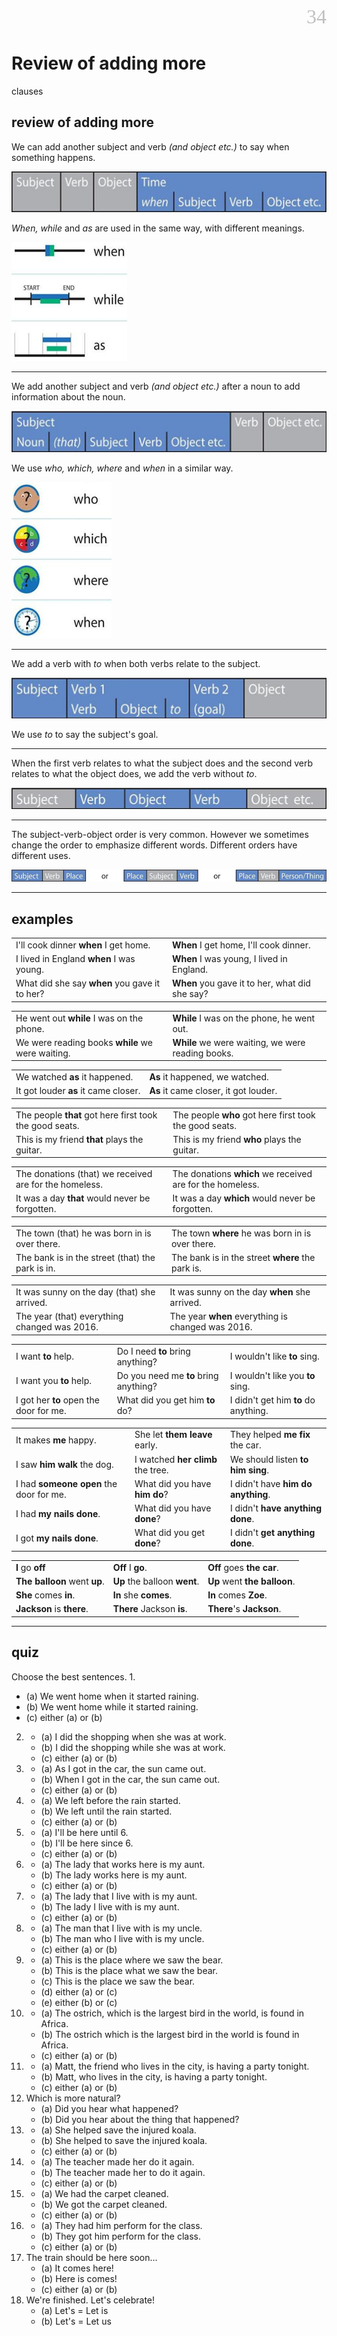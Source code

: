 <div align=right><font color=silver size=6 face="微软雅黑">34</font></div>

# Review of adding more
clauses

## review of adding more
We can add another subject and verb *(and object etc.)* to say when something happens.

![](./34.%20Review%20of%20adding%20more/review%20of%20adding%20more%2001.png)

*When, while* and *as* are used in the same way, with different meanings.

![](./34.%20Review%20of%20adding%20more/review%20of%20adding%20more%2002.png)

---

We add another subject and verb *(and object etc.)* after a noun to add information about the noun.

![](./34.%20Review%20of%20adding%20more/review%20of%20adding%20more%2003.png)

We use *who, which, where* and *when* in a similar way.

![](./34.%20Review%20of%20adding%20more/review%20of%20adding%20more%2004.png)

---

We add a verb with *to* when both verbs relate to the subject.

![](./34.%20Review%20of%20adding%20more/review%20of%20adding%20more%2005.png)

We use *to* to say the subject's goal.

---

When the first verb relates to what the subject does and the second verb relates to what the object does, we add the verb without *to*.

![](./34.%20Review%20of%20adding%20more/review%20of%20adding%20more%2006.png)

---

The subject-verb-object order is very common. However we sometimes change the order to emphasize different words. Different orders have different uses.

![](./34.%20Review%20of%20adding%20more/review%20of%20adding%20more%2007.png)

---

## examples
|||
|-|-|
|I'll cook dinner **when** I get home.|**When** I get home, I'll cook dinner.|
|I lived in England **when** I was young.|**When** I was young, I lived in England.|
|What did she say **when** you gave it to her?|**When** you gave it to her, what did she say?|

|||
|-|-|
|He went out **while** I was on the phone.|**While** I was on the phone, he went out.|
|We were reading books **while** we were waiting.|**While** we were waiting, we were reading books.|

|||
|-|-|
|We watched **as** it happened.|**As** it happened, we watched.|
|It got louder **as** it came closer.|**As** it came closer, it got louder.|

|||
|-|-|
|The people **that** got here first took the good seats.|The people **who** got here first took the good seats.|
|This is my friend **that** plays the guitar.|This is my friend **who** plays the guitar.|

|||
|-|-|
|The donations (that) we received are for the homeless.|The donations **which** we received are for the homeless.|
|It was a day **that** would never be forgotten.|It was a day **which** would never be forgotten.|

|||
|-|-|
|The town (that) he was born in is over there.|The town **where** he was born in is over there.|
|The bank is in the street (that) the park is in.|The bank is in the street **where** the park is.|

|||
|-|-|
|It was sunny on the day (that) she arrived.|It was sunny on the day **when** she arrived.|
|The year (that) everything changed was 2016.|The year **when** everything is changed was 2016.|

||||
|-|-|-|
|I want **to** help.|Do I need **to** bring anything?|I wouldn't like **to** sing.|
|I want you **to** help.|Do you need me **to** bring anything?|I wouldn't like you **to** sing.|
|I got her **to** open the door for me.|What did you get him **to** do?|I didn't get him **to** do anything.|

||||
|-|-|-|
|It makes **me** happy.|She let **them leave** early.|They helped **me fix** the car.|
|I saw **him walk** the dog.|I watched **her climb** the tree.|We should listen **to him sing**.|
|I had **someone open** the door for me.|What did you have **him do**?|I didn't have **him do anything**.|
|I had **my nails done**.|What did you have **done**?|I didn't **have anything done**.|
|I got **my nails done**.|What did you get **done**?|I didn't **get anything done**.|

||||
|-|-|-|
|**I** go **off**|**Off** I **go**.|**Off** goes **the car**.|
|**The balloon** went **up**.|**Up** the balloon **went**.|**Up** went **the balloon**.|
|**She** comes **in**.|**In** she **comes**.|**In** comes **Zoe**.|
|**Jackson** is **there**.|**There** Jackson **is**.|**There**'s **Jackson**.|

---

## quiz
Choose the best sentences.
1. 
   - (a) We went home when it started raining.
   - (b) We went home while it started raining.
   - (c) either (a) or (b)
2. 
   - (a) I did the shopping when she was at work.
   - (b) I did the shopping while she was at work.
   - (c) either (a) or (b)
3. 
   - (a) As I got in the car, the sun came out.
   - (b) When I got in the car, the sun came out.
   - (c) either (a) or (b)
4. 
   - (a) We left before the rain started.
   - (b) We left until the rain started.
   - (c) either (a) or (b)
5. 
   - (a) I'll be here until 6.
   - (b) I'll be here since 6.
   - (c) either (a) or (b)
6. 
   - (a) The lady that works here is my aunt.
   - (b) The lady works here is my aunt.
   - (c) either (a) or (b)
7. 
   - (a) The lady that I live with is my aunt.
   - (b) The lady I live with is my aunt.
   - (c) either (a) or (b)
8. 
   - (a) The man that I live with is my uncle.
   - (b) The man who I live with is my uncle.
   - (c) either (a) or (b)
9.  
    - (a) This is the place where we saw the bear.
    - (b) This is the place what we saw the bear.
    - (c) This is the place we saw the bear.
    - (d) either (a) or (c)
    - (e) either (b) or (c)
10. 
    - (a) The ostrich, which is the largest bird in the world, is found in Africa.
    - (b) The ostrich which is the largest bird in the world is found in Africa.
    - (c) either (a) or (b)
11. 
    - (a) Matt, the friend who lives in the city, is having a party tonight.
    - (b) Matt, who lives in the city, is having a party tonight.
    - (c) either (a) or (b)
12. Which is more natural?
    - (a) Did you hear what happened?
    - (b) Did you hear about the thing that happened?
13. 
    - (a) She helped save the injured koala.
    - (b) She helped to save the injured koala.
    - (c) either (a) or (b)
14. 
    - (a) The teacher made her do it again.
    - (b) The teacher made her to do it again.
    - (c) either (a) or (b)
15. 
    - (a) We had the carpet cleaned.
    - (b) We got the carpet cleaned.
    - (c) either (a) or (b)
16. 
    - (a) They had him perform for the class.
    - (b) They got him perform for the class.
    - (c) either (a) or (b)
17. The train should be here soon...
    - (a) It comes here!
    - (b) Here is comes!
    - (c) either (a) or (b)
18. We're finished. Let's celebrate!
    - (a) Let's = Let is
    - (b) Let's = Let us
